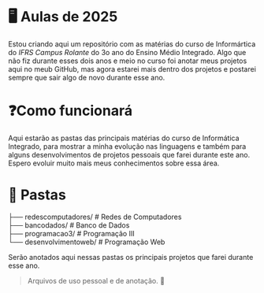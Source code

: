 # 🖥️ Aulas de 2025
Estou criando aqui um repositório com as matérias do curso de Informártica do *IFRS Campus Rolante* do 3o ano do Ensino Médio Integrado. Algo que não fiz durante esses 
dois anos e meio no curso foi anotar meus projetos aqui no meub GitHub, mas agora estarei mais dentro dos projetos e postarei sempre que sair algo de novo durante esse ano. 

# ❓Como funcionará
Aqui estarão as pastas das principais matérias do curso de Informática Integrado, para mostrar a minha evolução nas linguagens e também para alguns desenvolvimentos de projetos pessoais que
farei durante este ano. Espero evoluir muito mais meus conhecimentos sobre essa área.

# 📎 Pastas
├── redescomputadores/         # Redes de Computadores
<br>├── bancodados/         # Banco de Dados
<br>├── programacao3/    # Programação III
<br>└── desenvolvimentoweb/    # Programação Web

Serão anotados aqui nessas pastas os principais projetos que farei durante esse ano.
> Arquivos de uso pessoal e de anotação. 💼
